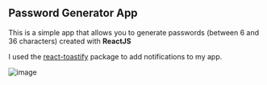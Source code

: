 ## Password Generator App

This is a simple app that allows you to generate passwords (between 6 and 36 characters) created with **ReactJS**

I used the [react-toastify](https://github.com/fkhadra/react-toastify#readme) package to add notifications to my app.

  ![image](https://user-images.githubusercontent.com/97433575/206744503-02b00877-226f-4066-9fad-5584b5291703.png)
